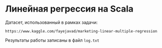 # Линейная регрессия на Scala

Датасет, использованный в рамках задачи:
```
https://www.kaggle.com/fayejavad/marketing-linear-multiple-regression
```
Результаты работы записаны в файл `log.txt`
